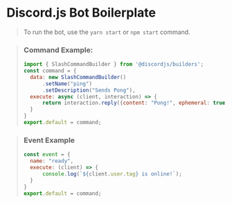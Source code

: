 # Discord.js Bot Boilerplate

> To run the bot, use the `yarn start` or `npm start` command. 

> ### Command Example:
> ```js
> import { SlashCommandBuilder } from '@discordjs/builders';
> const command = {
>   data: new SlashCommandBuilder()
>       .setName("ping")
>       .setDescription("Sends Pong"),
>   execute: async (client, interaction) => {
>       return interaction.reply({content: "Pong!", ephemeral: true});
>   }
> }
> export.default = command;
> ```

> ### Event Example
> ```js
> const event = {
>   name: "ready",
>   execute: (client) => {
>       console.log(`${client.user.tag} is online!`);
>   }
> }
> export.default = command;
> ```